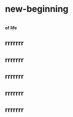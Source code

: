 # new-beginning

<br>
<b>of life</b>
<h2>rrrrrrr</h2>
<h2>rrrrrrr</h2>
<h2>rrrrrrr</h2>
<h2>rrrrrrr</h2>
<h2>rrrrrrr</h2>

